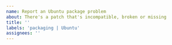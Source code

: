 ```yaml
---
name: Report an Ubuntu package problem
about: There's a patch that's incompatible, broken or missing
title: ''
labels: 'packaging | Ubuntu'
assignees: ''
---
```


